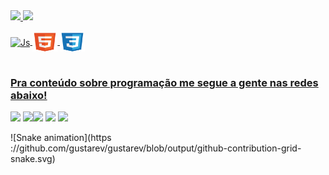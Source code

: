 <div> 
  <a href="https://github.com/gustarev"> 
  <img height="180em" src="https://github-readme-stats.vercel.app/api?username=gustarev
&show_icons=true&theme =tokyonight&include_all_commits=true&count_private=true"/> 
  <img height="180em" src="https://github-readme-stats.vercel.app/api/top-langs/?username=gustarev
&layout=compact&langs_count=6&theme=tokyonight" /> 
</div> 
<div style="display: inline_block"><br> 
  <img align="center" alt="Js" height="30" width="40" src="https://raw. githubusercontent.com/devicons/devicon/master/icons/javascript/javascript-plain.svg"> 
  <img align="center" alt="HTML" height="30" width="40" src="https://raw.githubusercontent.com/devicons/devicon/master/icons/html5/html5-original.svg" >
  <img align="center" alt="CSS" height="30" width="40" src="https://raw.githubusercontent.com/devicons/devicon/master/icons/css3/css3-original.svg "> 
</div> 
 
 <br> 
 
  ### Pra conteúdo sobre programação me segue a gente nas redes abaixo! 
 
<div> 
  <a href="" target="_blank"><img src="https://img.shields.io/badge/YouTube-FF0000?style=for -the-badge&logo=youtube&logoColor=white" target="_blank"></a> 
  <a href="" target="_blank"><img src="https://img .shields.io/badge/-Instagram-%23E4405F?style=for-the-badge&logo=instagram&
 <a href="" target="_blank"><img src="https://img.shields.io/badge/Discord-7289DA?style=for-the-badge&logo= discord&logoColor=white" target="_blank"></a> 
  <a href = ""><img src="https://img.shields.io/badge/-Gmail-%23333 ?style=for-the-badge&logo=gmail&logoColor=white" target="_blank"></a> 
  <a href="" target="_blank"><img src="https://img.shields.io/badge/-LinkedIn-%230077B5?style=for-the-badge&logo=linkedin&logoColor=white" target="_blank"></a> 
 
  ![Snake animation](https ://github.com/gustarev/gustarev/blob/output/github-contribution-grid-snake.svg) 

</div>
